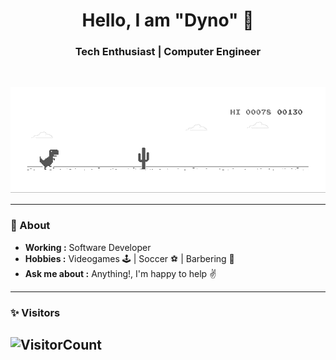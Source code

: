 <!--
**Dynotum/dynotum** is a ✨ _special_ ✨ repository because its `README.md` (this file) appears on your GitHub profile.

Here are some ideas to get you started:

- 🔭 I’m currently working on ...
- 🌱 I’m currently learning ...
- 👯 I’m looking to collaborate on ...
- 🤔 I’m looking for help with ...
- 💬 Ask me about ...
- 📫 How to reach me: ...
- 😄 Pronouns: ...
- ⚡ Fun fact: ...
-->

<h1 align="center"> Hello, I am "Dyno" 🦖</h1>

<h3 align="center">  Tech Enthusiast | Computer Engineer </h3> <br>

![Dino](https://raw.githubusercontent.com/sanket9006/sanket9006/master/dino.gif)


---------------------------------------------------------------------------------------------------------------------------------------------------------------------------------
### 🤔 About
-  **Working :**  Software Developer
-  **Hobbies :**  Videogames 🕹️ | Soccer ⚽ | Barbering 💈
-  **Ask me about :** Anything!, I'm happy to help :v:

--------------------------------------------------------------------------------------------------------------------------------------------------------------------


### ✨ Visitors 
![VisitorCount](https://profile-counter.glitch.me/{dynotum}/count.svg)
-------------------------------------------------------------------------------------------------------------------------------------------------------------------------------
